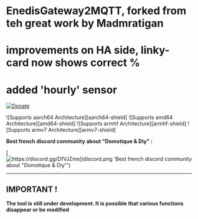 # EnedisGateway2MQTT, forked from teh great work by Madmratigan
# improvements on HA side, linky-card now shows correct %
# added 'hourly' sensor

[![Donate][donation-badge]](https://www.buymeacoffee.com/m4dm4rtig4n)

[donation-badge]: https://img.shields.io/badge/Buy%20me%20a%20coffee-%23d32f2f?logo=buy-me-a-coffee&style=flat&logoColor=white

![Supports aarch64 Architecture][aarch64-shield] ![Supports amd64 Architecture][amd64-shield] ![Supports armhf Architecture][armhf-shield] ![Supports armv7 Architecture][armv7-shield]

**Best french discord community about "Domotique & Diy" :**

[![https://discord.gg/DfVJZme](discord.png 'Best french discord community about "Domotique & Diy"')](https://discord.gg/DfVJZme)

****

## IMPORTANT !
**The tool is still under development.
It is possible that various functions disappear or be modified**
